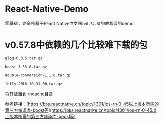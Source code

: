# React-Native-Demo
零基础，完全是基于React Native中文网(`v0.57.8`)的教程写的demo

# v0.57.8中依赖的几个比较难下载的包
`glog-0.3.5.tar.gz`

`boost_1_63_0.tar.gz`

`double-conversion-1.1.6.tar.gz`

`folly-2016.10.31.00.tar.gz`

将其放置到.rncache目录

参考链接：[https://bbs.reactnative.cn/topic/4301/ios-rn-0-45以上版本所需的第三方编译库-boost等](https://bbs.reactnative.cn/topic/4301/ios-rn-0-45以上版本所需的第三方编译库-boost等)
